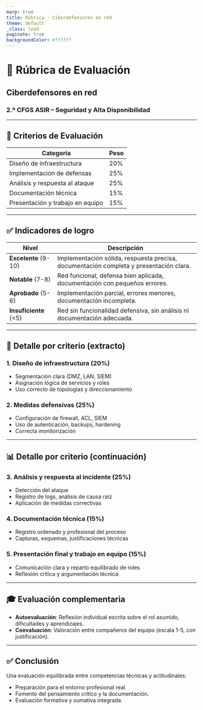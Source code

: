 ```yaml
---
marp: true
title: Rúbrica - Ciberdefensores en red
theme: default
_class: lead
paginate: true
backgroundColor: #ffffff
---
```


# 🧾 Rúbrica de Evaluación  
## Ciberdefensores en red  
### 2.º CFGS ASIR – Seguridad y Alta Disponibilidad

---

## 🧠 Criterios de Evaluación

| Categoría                        | Peso |
|----------------------------------|------|
| Diseño de infraestructura        | 20%  |
| Implementación de defensas       | 25%  |
| Análisis y respuesta al ataque   | 25%  |
| Documentación técnica            | 15%  |
| Presentación y trabajo en equipo | 15%  |

---

## ✅ Indicadores de logro

| Nivel        | Descripción                                                                 |
|--------------|------------------------------------------------------------------------------|
| **Excelente** (9-10) | Implementación sólida, respuesta precisa, documentación completa y presentación clara. |
| **Notable** (7-8)    | Red funcional, defensa bien aplicada, documentación con pequeños errores.             |
| **Aprobado** (5-6)   | Implementación parcial, errores menores, documentación incompleta.                    |
| **Insuficiente** (<5)| Red sin funcionalidad defensiva, sin análisis ni documentación adecuada.              |

---

## 🧩 Detalle por criterio (extracto)

### 1. Diseño de infraestructura (20%)
- Segmentación clara (DMZ, LAN, SIEM)
- Asignación lógica de servicios y roles
- Uso correcto de topologías y direccionamiento

### 2. Medidas defensivas (25%)
- Configuración de firewall, ACL, SIEM
- Uso de autenticación, backups, hardening
- Correcta monitorización

---

## 📊 Detalle por criterio (continuación)

### 3. Análisis y respuesta al incidente (25%)
- Detección del ataque
- Registro de logs, análisis de causa raíz
- Aplicación de medidas correctivas

### 4. Documentación técnica (15%)
- Registro ordenado y profesional del proceso
- Capturas, esquemas, justificaciones técnicas

### 5. Presentación final y trabajo en equipo (15%)
- Comunicación clara y reparto equilibrado de roles
- Reflexión crítica y argumentación técnica

---

## 🎓 Evaluación complementaria

- **Autoevaluación**: Reflexión individual escrita sobre el rol asumido, dificultades y aprendizajes.
- **Coevaluación**: Valoración entre compañeros del equipo (escala 1-5, con justificación).

---

## ✅ Conclusión

Una evaluación equilibrada entre competencias técnicas y actitudinales:

- Preparación para el entorno profesional real.
- Fomento del pensamiento crítico y la documentación.
- Evaluación formativa y sumativa integrada.
